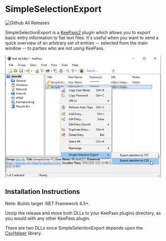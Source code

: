 # SimpleSelectionExport
![Github All Releases](https://img.shields.io/github/downloads/markjszy/SimpleSelectionExport/total)

SimpleSelectionExport is a [KeePass2](https://keepass.info) plugin which allows you to export basic entry 
information to flat text files. It's useful when you want to send a quick overview of an arbitrary set of 
entries -- selected from the main window -- to parties who are not using KeePass.

![Screenshot](screenshot.png)

## Installation Instructions

Note: Builds target .NET Framework 4.5+.

Unzip the release and move both DLLs to your KeePass plugins directory, as you would with any other KeePass plugin.

There are two DLLs since SimpleSelectionExport depends upon the [CsvHelper](https://github.com/JoshClose/CsvHelper) library.